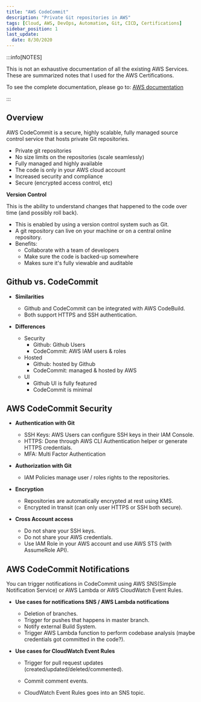 ```yaml
---
title: "AWS CodeCommit"
description: "Private Git repositories in AWS"
tags: [Cloud, AWS, DevOps, Automation, Git, CICD, Certifications]
sidebar_position: 1
last_update:
  date: 8/30/2020
---
```



:::info[NOTES]

This is not an exhaustive documentation of all the existing AWS Services. These are summarized notes that I used for the AWS Certifications.

To see the complete documentation, please go to: [AWS documentation](https://docs.aws.amazon.com/)

:::



## Overview

AWS CodeCommit is a secure, highly scalable, fully managed source control service that hosts private Git repositories.

- Private git repositories
- No size limits on the repositories (scale seamlessly)
- Fully managed and highly available
- The code is only in your AWS cloud account
- Increased security and compliance
- Secure (encrypted access control, etc)

**Version Control**

This is the ability to understand changes that happened to the code over time (and possibly roll back).

- This is enabled by using a version control system such as Git.
- A git repository can live on your machine or on a central online repository.
- Benefits:
    - Collaborate with a team of developers
    - Make sure the code is backed-up somewhere
    - Makes sure it's fully viewable and auditable

## Github vs. CodeCommit

- **Similarities**

    - Github and CodeCommit can be integrated with AWS CodeBuild.
    - Both support HTTPS and SSH authentication.

- **Differences**

    - Security
        - Github: Github Users
        - CodeCommit: AWS IAM users & roles
    - Hosted
        - Github: hosted by Github
        - CodeCommit: managed & hosted by AWS
    - UI
        - Github UI is fully featured
        - CodeCommit is minimal

## AWS CodeCommit Security

- **Authentication with Git**
    - SSH Keys: AWS Users can configure SSH keys in their IAM Console.
    - HTTPS: Done through AWS CLI Authentication helper or generate HTTPS credentials.
    - MFA: Multi Factor Authentication

- **Authorization with Git**
    - IAM Policies manage user / roles rights to the repositories.

- **Encryption**
    - Repositories are automatically encrypted at rest using KMS.
    - Encrypted in transit (can only user HTTPS or SSH  both secure).

- **Cross Account access**
    - Do not share your SSH keys.
    - Do not share your AWS credentials.
    - Use IAM Role in your AWS account and use AWS STS (with AssumeRole API). 

## AWS CodeCommit Notifications

You can trigger notifications in CodeCommit using AWS SNS(Simple Notification Service) or AWS Lambda or AWS CloudWatch Event Rules.

- **Use cases for notifications SNS / AWS Lambda notifications**
    - Deletion of branches.
    - Trigger for pushes that happens in master branch.
    - Notify external Build System.
    - Trigger AWS Lambda function to perform codebase analysis (maybe credentials got committed in the code?).

- **Use cases for CloudWatch Event Rules**
    - Trigger for pull request updates (created/updated/deleted/commented).
    - Commit comment events.
 
  - CloudWatch Event Rules goes into an SNS topic.
